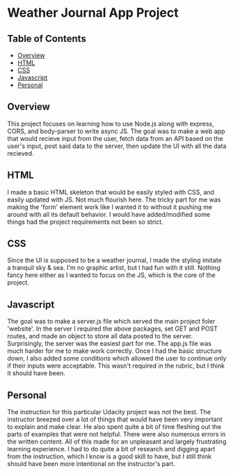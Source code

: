 # Weather Journal App Project

## Table of Contents

* [Overview](#overview)
* [HTML](#html)
* [CSS](#css)
* [Javascript](#javascript)
* [Personal](#personal)


## Overview

This project focuses on learning how to use Node.js along with express, CORS, and body-parser to write async JS. The goal was to make a web app that would recieve input from the user, fetch data from an API based on the user's input, post said data to the server, then update the UI with all the data recieved.


## HTML

I made a basic HTML skeleton that would be easily styled with CSS, and easily updated with JS. Not much flourish here. The tricky part for me was making the 'form' element work like I wanted it to without it pushing me around with all its default behavior. I would have added/modified some things had the project requirements not been so strict.


## CSS

Since the UI is supposed to be a weather journal, I made the styling imitate a tranquil sky & sea. I'm no graphic artist, but I had fun with it still. Nothing fancy here either as I wanted to focus on the JS, which is the core of the project.


## Javascript

The goal was to make a server.js file which served the main project foler 'website'. In the server I required the above packages, set GET and POST routes, and made an object to store all data posted to the server. Surprisingly, the server was the easiest part for me. The app.js file was much harder for me to make work correctly. Once I had the basic structure down, I also added some conditions which allowed the user to continue only if their inputs were acceptable. This wasn't required in the rubric, but I think it should have been.


## Personal

The instruction for this particular Udacity project was not the best. The instructor breezed over a lot of things that would have been very important to explain and make clear. He also spent quite a bit of time fleshing out the parts of examples that were not helpful. There were also numerous errors in the written content. All of this made for an unpleasant and largely frustrating learning experience. I had to do quite a bit of research and digging apart from the instruction, which I know is a good skill to have, but I still think should have been more intentional on the instructor's part.
